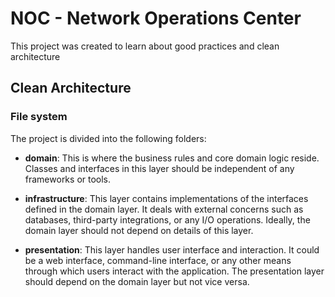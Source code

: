 # NOC - Network Operations Center

This project was created to learn about good practices and clean architecture

## Clean Architecture

### File system

The project is divided into the following folders:

- **domain**:
  This is where the business rules and core domain logic reside. Classes and interfaces in this layer should be independent of any frameworks or tools.

- **infrastructure**:
  This layer contains implementations of the interfaces defined in the domain layer. It deals with external concerns such as databases, third-party integrations, or any I/O operations. Ideally, the domain layer should not depend on details of this layer.

- **presentation**:
  This layer handles user interface and interaction. It could be a web interface, command-line interface, or any other means through which users interact with the application. The presentation layer should depend on the domain layer but not vice versa.

